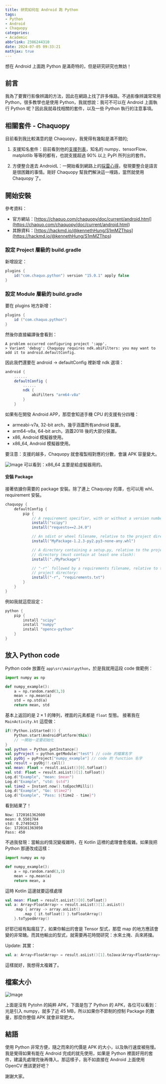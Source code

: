 ```yaml
---
title: 研究如何在 Android 跑 Python
tags: 
- Python
- Android
- Chaquopy
categories:
- Academic
abbrlink: 2386244310
date: 2024-07-05 09:33:21
mathjax: true
---
```


想在 Android 上面跑 Python 是滿奇特的，但是研究研究也無妨！

<!-- more -->

## 前言

我為了要實行影像辨識的方法，因此在網路上找了許多條路。不過影像辨識常常用 Python，很多教學也是使用 Python，我就想說：我可不可以在 Android 上面執行 Python 呢？因此我就尋找相關的套件，以及一些 Python 執行的注意事項。

## 相關套件 - Chaquopy

目前看到我比較滿意的是 Chaquopy，我覺得有幾點是滿不錯的;

1. 支援知名套件：目前看到他的[支援列表](<https://chaquo.com/pypi-13.1/>)，知名的 numpy、tensorFlow、matplotlib 等等的都有，也說支援超過 90% 以上 PyPl 所列出的套件。

2. 方便整合進去 AndroidL：一開始看到網路上的[採雷心得](<https://medium.com/@k1992313/python-for-android-%E8%B8%A9%E9%9B%B7%E5%BF%83%E5%BE%97-f07ac9c106ac>)，發現要整合是語言是很困難的事情。剛好 Chaquopy 幫我們解決這一哩路，當然就使用 Chaquopy 了。

## 開始安裝

參考資料：

- 官方網站：[https://chaquo.com/chaquopy/doc/current/android.html](<https://chaquo.com/chaquopy/doc/current/android.html>)
- 其餘資料：[https://hackmd.io/@kennethHung/S1mMZThps](<https://hackmd.io/@kennethHung/S1mMZThps>)

### 設定 Project 層級的 build.gradle

新增設定：

```groovy
plugins {
    id("com.chaquo.python") version "15.0.1" apply false
}
```

### 設定 Module 層級的 build.gradle

要在 plugins 地方新增：

```groovy
plugins {
    id ("com.chaquo.python")
}
```

然後你直接編譯後會看到：

```text
A problem occurred configuring project ':app'.
> Variant 'debug': Chaquopy requires ndk.abiFilters: you may want to add it to android.defaultConfig.
```

因此我們還要在 android -> defaultConfig 裡新增 ndk 選項：

```groovy
android {
    ......
    defaultConfig {
        ......
        ndk {
            abiFilters "arm64-v8a"
        }
    }
```

如果有在開發 Android APP，那麼會知道手機 CPU 的支援有分四種：

- armeabi-v7a, 32-bit arch，幾乎涵蓋所有android 裝置。
- arm64-v8a, 64-bit arch，涵蓋2018 後的大部分裝置。
- x86, Android 模擬器使用。
- x86_64, Android 模擬器使用。

要注意：支援的越多，Chaquopy 就會複製相對應的分數，會讓 APK 容量變大。

![Image](https://i.imgur.com/iIjaFWs.png)
可以看到：x86_64 主要是給虛擬器用的。

#### 安裝 Package

接著依據你需要的 package 安裝。除了連上 Chaquopy 的庫，也可以用 whl、requirement 安裝。

```groovy
chaquopy {
    defaultConfig {
        pip {
            // A requirement specifier, with or without a version number:
            install("scipy")
            install("requests==2.24.0")

            // An sdist or wheel filename, relative to the project directory:
            install("MyPackage-1.2.3-py2.py3-none-any.whl")

            // A directory containing a setup.py, relative to the project
            // directory (must contain at least one slash):
            install("./MyPackage")

            // "-r"` followed by a requirements filename, relative to the
            // project directory:
            install("-r", "requirements.txt")
        }
    }
}
```

例如我就這麼設定：

```groovy
python {
    pip {
        install "scipy"
        install "numpy"
        install "opencv-python"
    }
}
```

## 放入 Python code

Python code 放置在 `app\src\main\python`，於是我就用這段 code 做範例：

```python
import numpy as np

def numpy_example():
    a = np.random.rand(3,3)
    mean = np.mean(a)
    std = np.std(a)
    return mean, std
```

基本上返回的是 $2\times 1$ 的陣列，裡面的元素都是 `float` 型態。 接著我在 `MainActivity.kt` 這麼做：

```Kotlin
if(!Python.isStarted()) {
    Python.start(AndroidPlatform(this))
    // 一開始一定要初始化
}
val python = Python.getInstance()
val pyProject = python.getModule("test") // code 的檔案名字
val pyObj = pyProject["numpy_example"] // code 的 function 名字
val result = pyObj!!.call()
val mean: Float = result.asList()[0].toFloat()
val std: Float = result.asList()[1].toFloat()
Log.d("Example", "mean: $mean")
Log.d("Example", "std: $std")
val time2 = Instant.now().toEpochMilli()
Log.d("Example", "Go: $time2")
Log.d("Example", "Pass: ${time2 - time}")
```

看到結果了！

```text
Now: 1720161362600
mean: 0.5501784
std: 0.27493423
Go: 1720161363050
Pass: 450
```

不過我發現：當輸出的情況變複雜時，在 Kotlin 這裡的處理會愈複雜。如果我把 Python 那邊改成這樣：

```Python
import numpy as np

def numpy_example():
    a = np.random.rand(3,3)
    mean = np.mean(a)
    return mean, a
```

這時 Kotlin 這邊就要這樣處理

```Kotlin
val mean: Float = result.asList()[0].toFloat()
val a: Array<FloatArray> = result.asList()[1].asList()
    .map { array -> array.asList()
        .map { it.toFloat() }.toFloatArray()
    }.toTypedArray()
```

好耶已經有點瘋狂了，如果你輸出的會是 Tensor 型式，那麼 map 的地方應該會變的非常醜。而其他輸出的型式，就需要再花時間研究：水來土掩、兵來將擋。

Update: 其實：

```Kotlin
val a: Array<FloatArray> = result.asList()[1].toJava(Array<FloatArray>::class.java)
```

這樣就好，我想得太複雜了。

## 檔案大小

![Image](https://i.imgur.com/CSkaXtd.png)

上面是沒有 Pytohn 的純粹 APK，下面是包了 Python 的 APK，各位可以看到：光是引入 numpy，就多了近 45 MB，所以如果你不節制的控制 Package 的數量，那麼你整個 APK 就會非常肥大。

## 結語

使用 Python 非常方便，隨之而來的代價是 APK 的大小，以及執行速度被拖慢。我是覺得如果有能在 Android 完成的就先使用，如果是 Python 裡面好用的套件，建議先處理完後再傳入。那這樣子，我不如直接在 Android 上面使用 OpenCV 應該更好吧？

謝謝大家。
